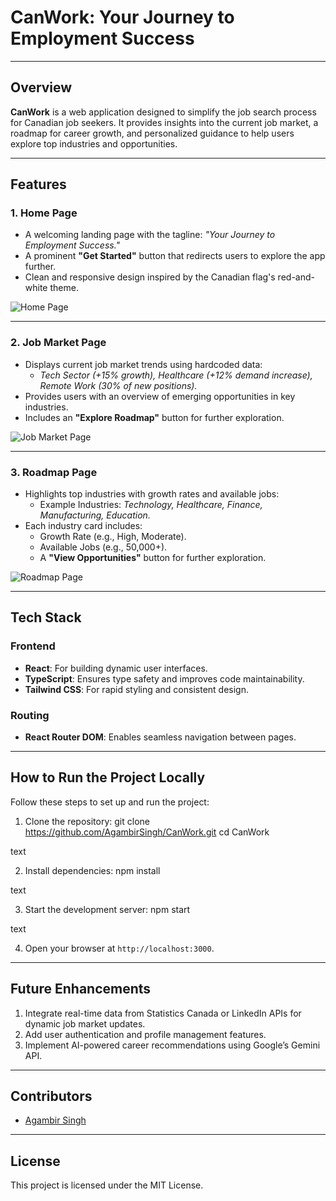 # **CanWork: Your Journey to Employment Success**

---

## **Overview**

**CanWork** is a web application designed to simplify the job search process for Canadian job seekers. It provides insights into the current job market, a roadmap for career growth, and personalized guidance to help users explore top industries and opportunities.

---

## **Features**

### **1. Home Page**
- A welcoming landing page with the tagline: *"Your Journey to Employment Success."*
- A prominent **"Get Started"** button that redirects users to explore the app further.
- Clean and responsive design inspired by the Canadian flag's red-and-white theme.

![Home Page](https://pplx-res.cloudinary.com/image/upload/v1740305693/user_uploads/ObbSvTTNshZEIkB/image_2025-02-23_051452233.jpg)

---

### **2. Job Market Page**
- Displays current job market trends using hardcoded data:
  - *Tech Sector (+15% growth), Healthcare (+12% demand increase), Remote Work (30% of new positions).*
- Provides users with an overview of emerging opportunities in key industries.
- Includes an **"Explore Roadmap"** button for further exploration.

![Job Market Page](https://pplx-res.cloudinary.com/image/upload/v1740305764/user_uploads/KYGJLkmvTzahKNb/Screenshot-2025-02-23-051506.jpg)

---

### **3. Roadmap Page**
- Highlights top industries with growth rates and available jobs:
  - Example Industries: *Technology, Healthcare, Finance, Manufacturing, Education.*
- Each industry card includes:
  - Growth Rate (e.g., High, Moderate).
  - Available Jobs (e.g., 50,000+).
  - A **"View Opportunities"** button for further exploration.

![Roadmap Page](https://pplx-res.cloudinary.com/image/upload/v1740305739/user_uploads/qcYYrQOKfgsiLRQ/image_2025-02-23_051538106.jpg)

---

## **Tech Stack**

### **Frontend**
- **React**: For building dynamic user interfaces.
- **TypeScript**: Ensures type safety and improves code maintainability.
- **Tailwind CSS**: For rapid styling and consistent design.

### **Routing**
- **React Router DOM**: Enables seamless navigation between pages.

---

## **How to Run the Project Locally**

Follow these steps to set up and run the project:

1. Clone the repository:
git clone https://github.com/AgambirSingh/CanWork.git
cd CanWork

text

2. Install dependencies:
npm install

text

3. Start the development server:
npm start

text

4. Open your browser at `http://localhost:3000`.

---

## **Future Enhancements**

1. Integrate real-time data from Statistics Canada or LinkedIn APIs for dynamic job market updates.
2. Add user authentication and profile management features.
3. Implement AI-powered career recommendations using Google’s Gemini API.

---

## **Contributors**
- [Agambir Singh](https://github.com/AgambirSingh)

---

## **License**
This project is licensed under the MIT License.
